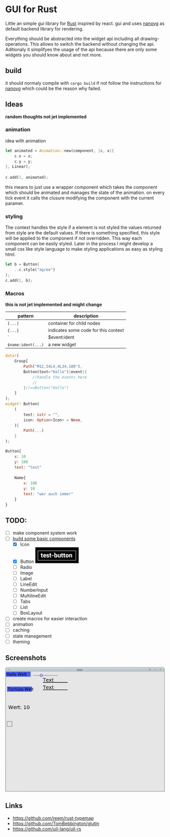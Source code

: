# GUI for Rust

Little an simple gui library for [Rust](http://www.rust-lang.org/) inspired by react.
gui and uses [nanovg](https://github.com/enex/nanovg-rs) as default backend library for rendering.

Everything should be abstracted into the widget api including all drawing-operations.
This allows to switch the backend without changing the api. Aditionaly it simplifyes
the usage of the api because there are only some widgets you should know about and
not more.

## build
it should normaly compile with `cargo build` if not follow the instructions for
[nanovg](https://github.com/enex/nanovg-rs) which could be the reason why failed.

## Ideas
**random thoughts not jet implemented**

### animation
idea with animation
```rust
let animated = Animation::new(component, |c, x|{
	c.x = x;
	c.y = y;
}, Linear);

c.add(1, animated);
```
this means to just use a wrapper component which takes the component which
should be animated and manages the state of the animation. on every tick
event it calls the clusure modifying the component with the current paramer.

### styling
The context handles the style if a element is not styled the values returned
from style are the default values. If there is something specified, this style
will be applied to the component if not overridden. This way each component
can be easily styled. Later in the process I might develop a small css like
style language to make styling applications as easy as styling html.

```rust
let b = Button{
	..c.style("agree")
};
c.add(1, b);
```

### Macros
**this is not jet implemented and might change**

| pattern               | description                          |
|-----------------------|--------------------------------------|
| `[...]`               | container for child nodes            |
| `{...}`               | indicates some code for this context |
| `|$event:ident|{...}` | some event handling code             |
| `$name:ident(...)`    | a new widget                         |

```rust
data!(
	Group[
		Path("M12,54L4,4L34,100"),
		Button(text="Hallo")|event|{
			//handle the events here
			//
		}//==Button("Hallo")
	]
);
widget! Button(
	(
		text: &str = "",
		icon: Option<Icon> = None,
	){
		Path(...)
	}
);
```

```qml
Button{
	x: 10
	y: 100
	text: "test"

	Name{
		x: 100
		y: 10
		text: "wer auch immer"
	}
}
```

## TODO:
 - [ ] make component system work
 - [ ] [build some basic components](rust_gui/src/components)
   - [x] Icon
   - [x] Button ![all_widgets example](./button.png)
   - [ ] Radio
   - [ ] Image
   - [ ] Label
   - [ ] LineEdit
   - [ ] NumberInput
   - [ ] MultilineEdit
   - [ ] Tabs
   - [ ] List
   - [ ] BoxLayout
 - [ ] create macros for easier interaction
 - [ ] animation
 - [ ] caching
 - [ ] state management
 - [ ] theming

## Screenshots

![all_widgets example](./screenshot_all_widgets.png)

## Links
 - https://github.com/reem/rust-typemap
 - https://github.com/TomBebbington/glutin
 - https://github.com/uil-lang/uil-rs
